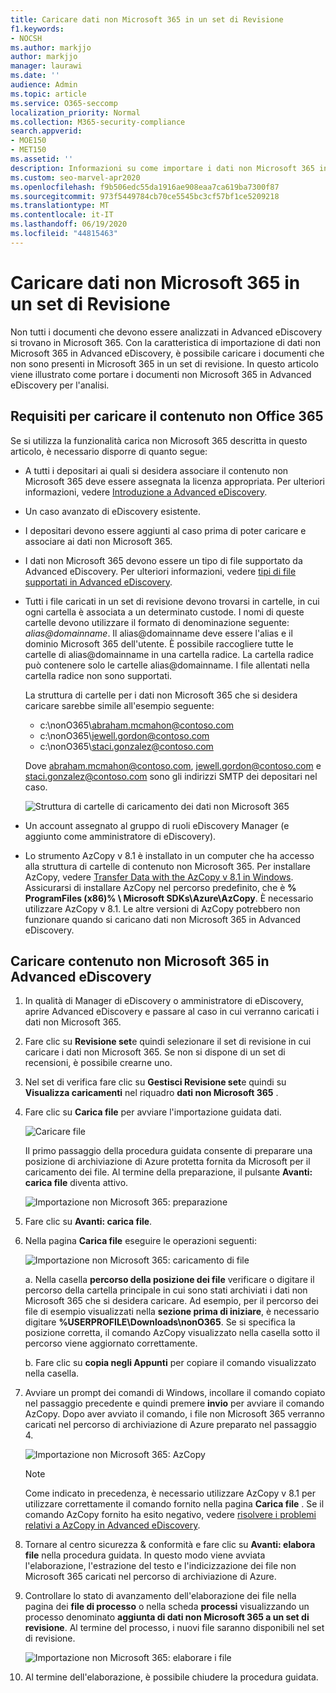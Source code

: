 ```yaml
---
title: Caricare dati non Microsoft 365 in un set di Revisione
f1.keywords:
- NOCSH
ms.author: markjjo
author: markjjo
manager: laurawi
ms.date: ''
audience: Admin
ms.topic: article
ms.service: O365-seccomp
localization_priority: Normal
ms.collection: M365-security-compliance
search.appverid:
- MOE150
- MET150
ms.assetid: ''
description: Informazioni su come importare i dati non Microsoft 365 in un set di revisione per l'analisi in un caso di eDiscovery avanzato.
ms.custom: seo-marvel-apr2020
ms.openlocfilehash: f9b506edc55da1916ae908eaa7ca619ba7300f87
ms.sourcegitcommit: 973f5449784cb70ce5545bc3cf57bf1ce5209218
ms.translationtype: MT
ms.contentlocale: it-IT
ms.lasthandoff: 06/19/2020
ms.locfileid: "44815463"
---
```

# <a name="load-non-microsoft-365-data-into-a-review-set"></a>Caricare dati non Microsoft 365 in un set di Revisione

Non tutti i documenti che devono essere analizzati in Advanced eDiscovery si trovano in Microsoft 365. Con la caratteristica di importazione di dati non Microsoft 365 in Advanced eDiscovery, è possibile caricare i documenti che non sono presenti in Microsoft 365 in un set di revisione. In questo articolo viene illustrato come portare i documenti non Microsoft 365 in Advanced eDiscovery per l'analisi.

## <a name="requirements-to-upload-non-office-365-content"></a>Requisiti per caricare il contenuto non Office 365

Se si utilizza la funzionalità carica non Microsoft 365 descritta in questo articolo, è necessario disporre di quanto segue:

- A tutti i depositari ai quali si desidera associare il contenuto non Microsoft 365 deve essere assegnata la licenza appropriata. Per ulteriori informazioni, vedere [Introduzione a Advanced eDiscovery](get-started-with-advanced-ediscovery.md#step-1-verify-and-assign-appropriate-licenses).

- Un caso avanzato di eDiscovery esistente.

- I depositari devono essere aggiunti al caso prima di poter caricare e associare ai dati non Microsoft 365.

- I dati non Microsoft 365 devono essere un tipo di file supportato da Advanced eDiscovery. Per ulteriori informazioni, vedere [tipi di file supportati in Advanced eDiscovery](supported-filetypes-ediscovery20.md).

- Tutti i file caricati in un set di revisione devono trovarsi in cartelle, in cui ogni cartella è associata a un determinato custode. I nomi di queste cartelle devono utilizzare il formato di denominazione seguente: *alias@domainname*. Il alias@domainname deve essere l'alias e il dominio Microsoft 365 dell'utente. È possibile raccogliere tutte le cartelle di alias@domainname in una cartella radice. La cartella radice può contenere solo le cartelle alias@domainname. I file allentati nella cartella radice non sono supportati.

   La struttura di cartelle per i dati non Microsoft 365 che si desidera caricare sarebbe simile all'esempio seguente:

   - c:\nonO365\abraham.mcmahon@contoso.com
   - c:\nonO365\jewell.gordon@contoso.com
   - c:\nonO365\staci.gonzalez@contoso.com

   Dove abraham.mcmahon@contoso.com, jewell.gordon@contoso.com e staci.gonzalez@contoso.com sono gli indirizzi SMTP dei depositari nel caso.

   ![Struttura di cartelle di caricamento dei dati non Microsoft 365](../media/3f2dde84-294e-48ea-b44b-7437bd25284c.png)

- Un account assegnato al gruppo di ruoli eDiscovery Manager (e aggiunto come amministratore di eDiscovery).

- Lo strumento AzCopy v 8.1 è installato in un computer che ha accesso alla struttura di cartelle di contenuto non Microsoft 365. Per installare AzCopy, vedere [Transfer Data with the AzCopy v 8.1 in Windows](https://docs.microsoft.com/previous-versions/azure/storage/storage-use-azcopy). Assicurarsi di installare AzCopy nel percorso predefinito, che è **% ProgramFiles (x86)% \ Microsoft SDKs\Azure\AzCopy**. È necessario utilizzare AzCopy v 8.1. Le altre versioni di AzCopy potrebbero non funzionare quando si caricano dati non Microsoft 365 in Advanced eDiscovery.


## <a name="upload-non-microsoft-365-content-into-advanced-ediscovery"></a>Caricare contenuto non Microsoft 365 in Advanced eDiscovery

1. In qualità di Manager di eDiscovery o amministratore di eDiscovery, aprire Advanced eDiscovery e passare al caso in cui verranno caricati i dati non Microsoft 365.  

2. Fare clic su **Revisione set**e quindi selezionare il set di revisione in cui caricare i dati non Microsoft 365.  Se non si dispone di un set di recensioni, è possibile crearne uno. 
 
3. Nel set di verifica fare clic su **Gestisci Revisione set**e quindi su **Visualizza caricamenti** nel riquadro **dati non Microsoft 365** .

4. Fare clic su **Carica file** per avviare l'importazione guidata dati.

   ![Caricare file](../media/574f4059-4146-4058-9df3-ec97cf28d7c7.png)

   Il primo passaggio della procedura guidata consente di preparare una posizione di archiviazione di Azure protetta fornita da Microsoft per il caricamento dei file.  Al termine della preparazione, il pulsante **Avanti: carica file** diventa attivo.

   ![Importazione non Microsoft 365: preparazione](../media/0670a347-a578-454a-9b3d-e70ef47aec57.png)
 
5. Fare clic su **Avanti: carica file**.

6. Nella pagina **Carica file** eseguire le operazioni seguenti:

   ![Importazione non Microsoft 365: caricamento di file](../media/3ea53b5d-7f9b-4dfc-ba63-90a38c14d41a.png)

   a. Nella casella **percorso della posizione dei file** verificare o digitare il percorso della cartella principale in cui sono stati archiviati i dati non Microsoft 365 che si desidera caricare. Ad esempio, per il percorso dei file di esempio visualizzati nella **sezione prima di iniziare**, è necessario digitare **%USERPROFILE\Downloads\nonO365**. Se si specifica la posizione corretta, il comando AzCopy visualizzato nella casella sotto il percorso viene aggiornato correttamente.

   b. Fare clic su **copia negli Appunti** per copiare il comando visualizzato nella casella.

7. Avviare un prompt dei comandi di Windows, incollare il comando copiato nel passaggio precedente e quindi premere **invio** per avviare il comando AzCopy.  Dopo aver avviato il comando, i file non Microsoft 365 verranno caricati nel percorso di archiviazione di Azure preparato nel passaggio 4.

   ![Importazione non Microsoft 365: AzCopy](../media/504e2dbe-f36f-4f36-9b08-04aea85d8250.png)

   > [!NOTE]
   > Come indicato in precedenza, è necessario utilizzare AzCopy v 8.1 per utilizzare correttamente il comando fornito nella pagina **Carica file** . Se il comando AzCopy fornito ha esito negativo, vedere [risolvere i problemi relativi a AzCopy in Advanced eDiscovery](troubleshooting-azcopy.md).

8. Tornare al centro sicurezza & conformità e fare clic su **Avanti: elabora file** nella procedura guidata.  In questo modo viene avviata l'elaborazione, l'estrazione del testo e l'indicizzazione dei file non Microsoft 365 caricati nel percorso di archiviazione di Azure.  

9. Controllare lo stato di avanzamento dell'elaborazione dei file nella pagina dei **file di processo** o nella scheda **processi** visualizzando un processo denominato **aggiunta di dati non Microsoft 365 a un set di revisione**.  Al termine del processo, i nuovi file saranno disponibili nel set di revisione.

   ![Importazione non Microsoft 365: elaborare i file](../media/218b1545-416a-4a9f-9b25-3b70e8508f67.png)

10. Al termine dell'elaborazione, è possibile chiudere la procedura guidata.
